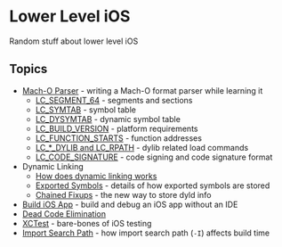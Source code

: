# Lower Level iOS
Random stuff about lower level iOS

## Topics
* [Mach-O Parser](./macho_parser) - writing a Mach-O format parser while learning it
    * [LC_SEGMENT_64](./macho_parser/docs/LC_SEGMENT_64.md) - segments and sections
    * [LC_SYMTAB](./macho_parser/docs/LC_SYMTAB.md) - symbol table
    * [LC_DYSYMTAB](./macho_parser/docs/LC_DYSYMTAB.md) - dynamic symbol table
    * [LC_BUILD_VERSION](./macho_parser/docs/LC_BUILD_VERSION.md) - platform requirements
    * [LC_FUNCTION_STARTS](./macho_parser/docs/LC_FUNCTION_STARTS.md) - function addresses
    * [LC_*_DYLIB and LC_RPATH](./macho_parser/docs/LC_dylib.md) - dylib related load commands
    * [LC_CODE_SIGNATURE](./macho_parser/docs/LC_CODE_SIGNATURE.md) - code signing and code signature format
* Dynamic Linking
    * [How does dynamic linking works](./dynamic_linking)
    * [Exported Symbols](./exported_symbol/) - details of how exported symbols are stored
    * [Chained Fixups](./dynamic_linking/chained_fixups.md) - the new way to store dyld info
* [Build iOS App](./build_ios_app) - build and debug an iOS app without an IDE
* [Dead Code Elimination](./dce)
* [XCTest](./xctest) - bare-bones of iOS testing
* [Import Search Path](./import_search_path) - how import search path (`-I`) affects build time
